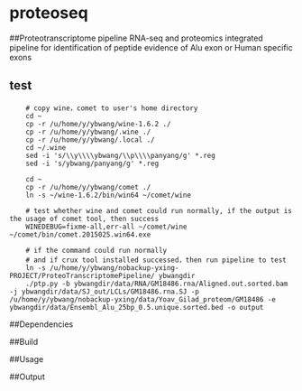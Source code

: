 # proteoseq
##Proteotranscriptome pipeline
RNA-seq and proteomics integrated pipeline for identification of peptide evidence of Alu exon or Human specific exons
<br />
## test
		# copy wine，comet to user's home directory
		cd ~
		cp -r /u/home/y/ybwang/wine-1.6.2 ./
		cp -r /u/home/y/ybwang/.wine ./
		cp -r /u/home/y/ybwang/.local ./
		cd ~/.wine
		sed -i 's/\\y\\\\ybwang/\\p\\\\panyang/g' *.reg
		sed -i 's/ybwang/panyang/g' *.reg
		
		cd ~
		cp -r /u/home/y/ybwang/comet ./
		ln -s ~/wine-1.6.2/bin/win64 ~/comet/wine
		
		# test whether wine and comet could run normally, if the output is the usage of comet tool, then success
		WINEDEBUG=fixme-all,err-all ~/comet/wine ~/comet/bin/comet.2015025.win64.exe
		
		# if the command could run normally
		# and if crux tool installed successed，then run pipeline to test
		ln -s /u/home/y/ybwang/nobackup-yxing-PROJECT/ProteoTranscriptomePipeline/ ybwangdir
		./ptp.py -b ybwangdir/data/RNA/GM18486.rna/Aligned.out.sorted.bam -j ybwangdir/data/SJ_out/LCLs/GM18486.rna.SJ -p /u/home/y/ybwang/nobackup-yxing/data/Yoav_Gilad_proteom/GM18486 -e ybwangdir/data/Ensembl_Alu_25bp_0.5.unique.sorted.bed -o output

##Dependencies

##Build

##Usage

##Output
